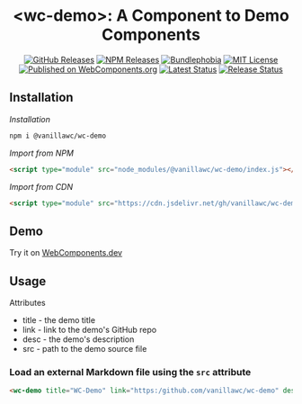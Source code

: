 <h1 align="center">&lt;wc-demo&gt;: A Component to Demo Components</h1>

<div align="center">
  <a href="https://github.com/vanillawc/wc-demo/releases"><img src="https://badgen.net/github/tag/vanillawc/wc-demo" alt="GitHub Releases"></a>
  <a href="https://www.npmjs.com/package/@vanillawc/wc-demo"><img src="https://badgen.net/npm/v/@vanillawc/wc-demo" alt="NPM Releases"></a>
  <a href="https://bundlephobia.com/result?p=@vanillawc/wc-demo"><img src="https://badgen.net/bundlephobia/minzip/@vanillawc/wc-demo" alt="Bundlephobia"></a>
  <a href="https://raw.githubusercontent.com/vanillawc/wc-demo/master/LICENSE"><img src="https://badgen.net/github/license/vanillawc/wc-demo" alt="MIT License"></a>
  <a href="https://www.webcomponents.org/element/vanillawc/wc-demo"><img src="https://img.shields.io/badge/webcomponents.org-published-blue.svg" alt="Published on WebComponents.org"></a>
  <a href="https://github.com/vanillawc/wc-demo/actions"><img src="https://github.com/vanillawc/wc-demo/workflows/Latest/badge.svg" alt="Latest Status"></a>
  <a href="https://github.com/vanillawc/wc-demo/actions"><img src="https://github.com/vanillawc/wc-demo/workflows/Release/badge.svg" alt="Release Status"></a>
</div>

## Installation

*Installation*
```sh
npm i @vanillawc/wc-demo
```

*Import from NPM*
```html
<script type="module" src="node_modules/@vanillawc/wc-demo/index.js"></script>
```

*Import from CDN*
```html
<script type="module" src="https://cdn.jsdelivr.net/gh/vanillawc/wc-demo/index.js"></script>
```

## Demo

Try it on [WebComponents.dev](https://webcomponents.dev/edit/0nMBg8ZeCG1KHZmL49ww?sv=1&pm=1)

## Usage

Attributes

- title - the demo title
- link - link to the demo's GitHub repo
- desc - the demo's description
- src - path to the demo source file

### Load an external Markdown file using the `src` attribute

```html
<wc-demo title="WC-Demo" link="https:/github.com/vanillawc/wc-demo" desc="Basic Usage" src="assets/demo.html"></wc-demo>
```

